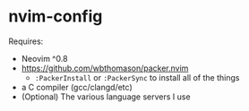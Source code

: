 # nvim-config

Requires:
- Neovim ^0.8
- https://github.com/wbthomason/packer.nvim
  - `:PackerInstall` or `:PackerSync` to install all of the things 
- a C compiler (gcc/clangd/etc)
- (Optional) The various language servers I use
